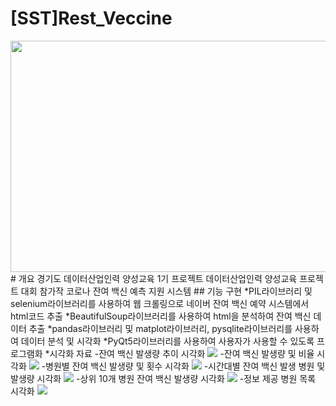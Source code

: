 # [SST]Rest_Veccine
<img src="https://user-images.githubusercontent.com/51108960/132141160-0abe4bfe-b57e-4822-9935-c67b286aad5d.png"  width="700" height="370">   
# 개요   
경기도 데이터산업인력 양성교육 1기 프로젝트   
데이터산업인력 양성교육 프로젝트 대회 참가작   
코로나 잔여 백신 예측 지원 시스템   
## 기능 구현   
*PIL라이브러리 및 selenium라이브러리를 사용하여 웹 크롤링으로 네이버 잔여 백신 예약 시스템에서 html코드 추출   
*BeautifulSoup라이브러리를 사용하여 html을 분석하여 잔여 백신 데이터 추출   
*pandas라이브러리 및 matplot라이브러리, pysqlite라이브러리를 사용하여 데이터 분석 및 시각화   
*PyQt5라이브러리를 사용하여 사용자가 사용할 수 있도록 프로그램화   
*시각화 자료   
    -잔여 백신 발생량 추이 시각화   
    <img src = "https://user-images.githubusercontent.com/51108960/132141181-450a17f4-b3ca-4424-8921-eac163fc253a.png">   
    -잔여 백신 발생량 및 비율 시각화   
    <img src = "https://user-images.githubusercontent.com/51108960/132141182-bba02d5c-23a1-4e20-b40e-e9e05921904f.png">   
    -병원별 잔여 백신 발생량 및 횟수 시각화   
    <img src = "https://user-images.githubusercontent.com/51108960/132141183-0b16de91-5e03-48ab-942a-b477daf68642.png">   
    -시간대별 잔여 백신 발생 병원 및 발생량 시각화   
    <img src = "https://user-images.githubusercontent.com/51108960/132141184-a9c76f24-6d7d-4a71-a796-faeaac8edb0f.png">   
    -상위 10개 병원 잔여 백신 발생량 시각화   
    <img src = "https://user-images.githubusercontent.com/51108960/132141185-20df9e12-977f-43cf-8e90-05d6afbdb108.png">   
    -정보 제공 병원 목록 시각화   
    <img src = "https://user-images.githubusercontent.com/51108960/132141186-25c8198f-2c96-4b72-82f2-c8f7fb39600b.png">    
